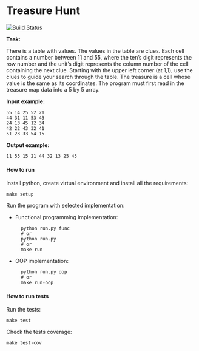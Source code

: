 # Treasure Hunt

[![Build Status](https://travis-ci.org/ripiuk/treasure-hunt.svg?branch=master)](https://travis-ci.org/ripiuk/treasure-hunt)

**Task:**

There is a table with values. The values in the table are clues.
Each cell contains a number between 11 and 55, where the ten’s
digit represents the row number and the unit’s digit represents
the column number of the cell containing the next clue. Starting
with the upper left corner (at 1,1), use the clues to guide your
search through the table. The treasure is a cell whose value is
the same as its coordinates. The program must first read in the
treasure map data into a 5 by 5 array.

**Input example:**

    55 14 25 52 21
    44 31 11 53 43
    24 13 45 12 34
    42 22 43 32 41
    51 23 33 54 15

**Output example:**

    11 55 15 21 44 32 13 25 43


#### How to run

Install python, create virtual environment and install all the requirements:

    make setup

Run the program with selected implementation:

* Functional programming implementation:

        python run.py func
        # or
        python run.py
        # or
        make run

* OOP implementation:

        python run.py oop
        # or
        make run-oop


#### How to run tests

Run the tests:

    make test

Check the tests coverage:

    make test-cov